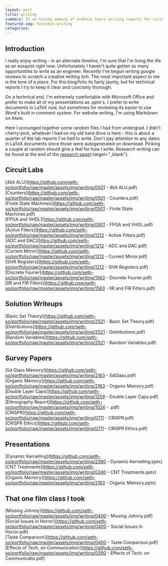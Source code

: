 ```yaml
---
layout: post
title: writing
summary: In un-loving memory of endless hours writing reports for circuit lab courses. A quick look at my writing.
featured-img: heroshot-writing
categories:
---
```

## Introduction
I really enjoy writing - in an alternate timeline, I'm sure that I'm living the life as an essayist right now. Unfortunately I haven't quite gotten as many opportunities to write as an engineer. Recently I've begun writing google reviews to scratch a creative writing itch. The most important aspect to me is the tone of a piece. For this blog/folio its fairly jaunty, but for technical reports I try to keep it clear and concisely thorough.

On a technical end, I'm extremely comfortable with Microsoft Office and prefer to make all of my presentations as .pptx's. I prefer to write documents in LaTeX now, but sometimes for reviewing its easier to use Word's built in comment system. For website writing, I'm using Markdown on Atom.

Here I scrounged together some random files I had from undergrad. I didn't cherry-pick, whatever I had on my old hard drive is here - this is about a quarter of the lab reports I've had to write. Don't pay attention to any dates in LaTeX documents since those were autogenerated on download. Picking a couple at random should give a feel for how I write. Research writing can be found at the end of the [research page](https://seth-so.github.io/portfolio/research/){:target="_blank"}.

## Circuit Labs
[4bit ALU](https://github.com/seth-so/portfolio/raw/master/assets/img/writing/0501 - 4bit ALU.pdf) <br />
[Counters](https://github.com/seth-so/portfolio/raw/master/assets/img/writing/0501 - Counters.pdf) <br />
[Finite State Machines](https://github.com/seth-so/portfolio/raw/master/assets/img/writing/0501 - Finite State Machines.pdf) <br />
[FPGA and VHDL](https://github.com/seth-so/portfolio/raw/master/assets/img/writing/0501 - FPGA and VHDL.pdf) <br />
[Active Filters](https://github.com/seth-so/portfolio/raw/master/assets/img/writing/1212 - Active Filters.pdf) <br />
[ADC and DAC](https://github.com/seth-so/portfolio/raw/master/assets/img/writing/1212 - ADC and DAC.pdf) <br />
[Current Mirror](https://github.com/seth-so/portfolio/raw/master/assets/img/writing/1212 - Current Mirror.pdf) <br />
[Shift Registers](https://github.com/seth-so/portfolio/raw/master/assets/img/writing/1212 - Shift Registers.pdf) <br />
[Discrete Fourier](https://github.com/seth-so/portfolio/raw/master/assets/img/writing/1563 - Discrete Fourier.pdf) <br />
[IIR and FIR Filters](https://github.com/seth-so/portfolio/raw/master/assets/img/writing/1563 - IIR and FIR Filters.pdf) <br />

## Solution Writeups
[Basic Set Theory](https://github.com/seth-so/portfolio/raw/master/assets/img/writing/2521 - Basic Set Theory.pdf) <br />
[Distributions](https://github.com/seth-so/portfolio/raw/master/assets/img/writing/2521 - Distributions.pdf) <br />
[Random Variables](https://github.com/seth-so/portfolio/raw/master/assets/img/writing/2521 - Random Variables.pdf) <br />

## Survey Papers
[5d Glass Memory](https://github.com/seth-so/portfolio/raw/master/assets/img/writing/2163 - 5dGlass.pdf) <br />
[Organic Memory](https://github.com/seth-so/portfolio/raw/master/assets/img/writing/2163 - Organic Memory.pdf) <br />
[Double Layer Caps](https://github.com/seth-so/portfolio/raw/master/assets/img/writing/1259 - Double Layer Caps.pdf) <br />
[Ethnography Report](https://github.com/seth-so/portfolio/raw/master/assets/img/writing/1024 - .pdf) <br />
[CRISPR](https://github.com/seth-so/portfolio/raw/master/assets/img/writing/0711 - CRISPR.pdf) <br />
[CRISPR Ethics](https://github.com/seth-so/portfolio/raw/master/assets/img/writing/0711 - CRISPR Ethics.pdf) <br />

## Presentations
[Dynamic Kernelling](https://github.com/seth-so/portfolio/raw/master/assets/img/writing/2390 - Dynamic Kernelling.pptx) <br />
[CNT Treatments](https://github.com/seth-so/portfolio/raw/master/assets/img/writing/0240 - CNT Treatments.pptx) <br />
[Organic Memory](https://github.com/seth-so/portfolio/raw/master/assets/img/writing/2163 - Organic Memory.pptx) <br />

## That one film class I took
[Missing Johnny](https://github.com/seth-so/portfolio/raw/master/assets/img/writing/0400 - Missing Johnny.pdf) <br />
[Social Issues in Horror](https://github.com/seth-so/portfolio/raw/master/assets/img/writing/0400 - Social Issues in Horror.pdf) <br />
[Taste Comparison](https://github.com/seth-so/portfolio/raw/master/assets/img/writing/0400 - Taste Comparison.pdf) <br />
[Effects of Tech. on Communication](https://github.com/seth-so/portfolio/raw/master/assets/img/writing/0290 - Effects of Tech. on Communicatio.pdf) <br />
